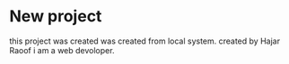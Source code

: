 # New project

this project was created was created from local system.
created by Hajar Raoof
i am a web devoloper.